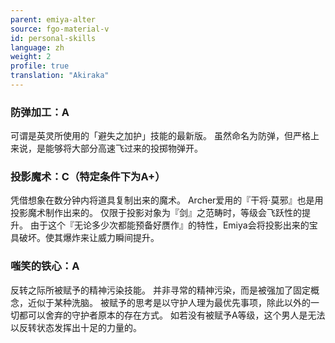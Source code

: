 ```yaml
---
parent: emiya-alter
source: fgo-material-v
id: personal-skills
language: zh
weight: 2
profile: true
translation: "Akiraka"
---
```


### 防弹加工：A

可谓是英灵所使用的「避失之加护」技能的最新版。
虽然命名为防弹，但严格上来说，是能够将大部分高速飞过来的投掷物弹开。

### 投影魔术：C（特定条件下为A+）

凭借想象在数分钟内将道具复制出来的魔术。
Archer爱用的『干将·莫邪』也是用投影魔术制作出来的。
仅限于投影对象为『剑』之范畴时，等级会飞跃性的提升。
由于这个『无论多少次都能预备好赝作』的特性，Emiya会将投影出来的宝具破坏。使其爆炸来让威力瞬间提升。

### 嗤笑的铁心：A

反转之际所被赋予的精神污染技能。
并非寻常的精神污染，而是被强加了固定概念，近似于某种洗脑。
被赋予的思考是以守护人理为最优先事项，除此以外的一切都可以舍弃的守护者原本的存在方式。
如若没有被赋予A等级，这个男人是无法以反转状态发挥出十足的力量的。
